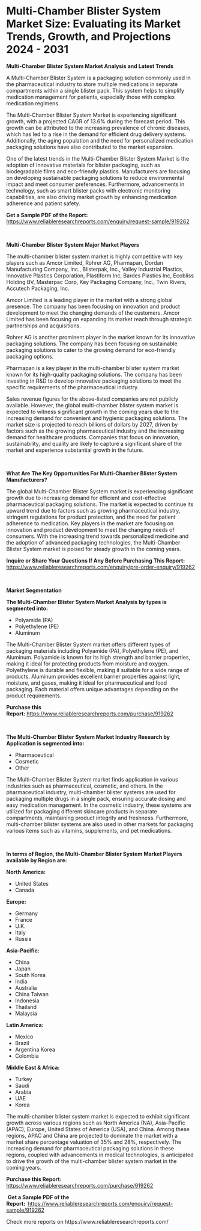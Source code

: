 <p><h1>Multi-Chamber Blister System Market Size: Evaluating its Market Trends, Growth, and Projections 2024 - 2031</h1></p><p><strong>Multi-Chamber Blister System Market Analysis and Latest Trends</strong></p>
<p><p>A Multi-Chamber Blister System is a packaging solution commonly used in the pharmaceutical industry to store multiple medications in separate compartments within a single blister pack. This system helps to simplify medication management for patients, especially those with complex medication regimens.</p><p>The Multi-Chamber Blister System Market is experiencing significant growth, with a projected CAGR of 13.6% during the forecast period. This growth can be attributed to the increasing prevalence of chronic diseases, which has led to a rise in the demand for efficient drug delivery systems. Additionally, the aging population and the need for personalized medication packaging solutions have also contributed to the market expansion.</p><p>One of the latest trends in the Multi-Chamber Blister System Market is the adoption of innovative materials for blister packaging, such as biodegradable films and eco-friendly plastics. Manufacturers are focusing on developing sustainable packaging solutions to reduce environmental impact and meet consumer preferences. Furthermore, advancements in technology, such as smart blister packs with electronic monitoring capabilities, are also driving market growth by enhancing medication adherence and patient safety.</p></p>
<p><strong>Get a Sample PDF of the Report:&nbsp;</strong> <a href="https://www.reliableresearchreports.com/enquiry/request-sample/919262">https://www.reliableresearchreports.com/enquiry/request-sample/919262</a></p>
<p>&nbsp;</p>
<p><strong>Multi-Chamber Blister System Major Market Players</strong></p>
<p><p>The multi-chamber blister system market is highly competitive with key players such as Amcor Limited, Rohrer AG, Pharmapan, Dordan Manufacturing Company, Inc., Blisterpak, Inc., Valley Industrial Plastics, Innovative Plastics Corporation, Plastiform Inc, Bardes Plastics Inc, Ecobliss Holding BV, Masterpac Corp, Key Packaging Company, Inc., Twin Rivers, Accutech Packaging, Inc. </p><p>Amcor Limited is a leading player in the market with a strong global presence. The company has been focusing on innovation and product development to meet the changing demands of the customers. Amcor Limited has been focusing on expanding its market reach through strategic partnerships and acquisitions.</p><p>Rohrer AG is another prominent player in the market known for its innovative packaging solutions. The company has been focusing on sustainable packaging solutions to cater to the growing demand for eco-friendly packaging options.</p><p>Pharmapan is a key player in the multi-chamber blister system market known for its high-quality packaging solutions. The company has been investing in R&D to develop innovative packaging solutions to meet the specific requirements of the pharmaceutical industry.</p><p>Sales revenue figures for the above-listed companies are not publicly available. However, the global multi-chamber blister system market is expected to witness significant growth in the coming years due to the increasing demand for convenient and hygienic packaging solutions. The market size is projected to reach billions of dollars by 2027, driven by factors such as the growing pharmaceutical industry and the increasing demand for healthcare products. Companies that focus on innovation, sustainability, and quality are likely to capture a significant share of the market and experience substantial growth in the future.</p></p>
<p>&nbsp;</p>
<p><strong>What Are The Key Opportunities For Multi-Chamber Blister System Manufacturers?</strong></p>
<p><p>The global Multi-Chamber Blister System market is experiencing significant growth due to increasing demand for efficient and cost-effective pharmaceutical packaging solutions. The market is expected to continue its upward trend due to factors such as growing pharmaceutical industry, stringent regulations for product protection, and the need for patient adherence to medication. Key players in the market are focusing on innovation and product development to meet the changing needs of consumers. With the increasing trend towards personalized medicine and the adoption of advanced packaging technologies, the Multi-Chamber Blister System market is poised for steady growth in the coming years.</p></p>
<p><strong>Inquire or Share Your Questions If Any Before Purchasing This Report:</strong> <a href="https://www.reliableresearchreports.com/enquiry/pre-order-enquiry/919262">https://www.reliableresearchreports.com/enquiry/pre-order-enquiry/919262</a></p>
<p>&nbsp;</p>
<p><strong>Market Segmentation</strong></p>
<p><strong>The Multi-Chamber Blister System Market Analysis by types is segmented into:</strong></p>
<p><ul><li>Polyamide (PA)</li><li>Polyethylene (PE)</li><li>Aluminum</li></ul></p>
<p><p>The Multi-Chamber Blister System market offers different types of packaging materials including Polyamide (PA), Polyethylene (PE), and Aluminum. Polyamide is known for its high strength and barrier properties, making it ideal for protecting products from moisture and oxygen. Polyethylene is durable and flexible, making it suitable for a wide range of products. Aluminum provides excellent barrier properties against light, moisture, and gases, making it ideal for pharmaceutical and food packaging. Each material offers unique advantages depending on the product requirements.</p></p>
<p><strong>Purchase this Report:&nbsp;</strong><a href="https://www.reliableresearchreports.com/purchase/919262">https://www.reliableresearchreports.com/purchase/919262</a></p>
<p>&nbsp;</p>
<p><strong>The Multi-Chamber Blister System Market Industry Research by Application is segmented into:</strong></p>
<p><ul><li>Pharmaceutical</li><li>Cosmetic</li><li>Other</li></ul></p>
<p><p>The Multi-Chamber Blister System market finds application in various industries such as pharmaceutical, cosmetic, and others. In the pharmaceutical industry, multi-chamber blister systems are used for packaging multiple drugs in a single pack, ensuring accurate dosing and easy medication management. In the cosmetic industry, these systems are utilized for packaging different skincare products in separate compartments, maintaining product integrity and freshness. Furthermore, multi-chamber blister systems are also used in other markets for packaging various items such as vitamins, supplements, and pet medications.</p></p>
<p>&nbsp;</p>
<p><strong>In terms of Region, the Multi-Chamber Blister System Market Players available by Region are:</strong></p>
<p>
    <p> <strong> North America: </strong>
        <ul>
            <li>United States</li>
            <li>Canada</li>
        </ul>
        </p> 
    <p> <strong> Europe: </strong>
        <ul>
            <li>Germany</li>
            <li>France</li>
            <li>U.K.</li>
            <li>Italy</li>
            <li>Russia</li>
        </ul>
        </p> 
    <p> <strong> Asia-Pacific: </strong>
        <ul>
            <li>China</li>
            <li>Japan</li>
            <li>South Korea</li>
            <li>India</li>
            <li>Australia</li>
            <li>China Taiwan</li>
            <li>Indonesia</li>
            <li>Thailand</li>
            <li>Malaysia</li>
        </ul>
        </p> 
    <p> <strong> Latin America: </strong>
        <ul>
            <li>Mexico</li>
            <li>Brazil</li>
            <li>Argentina Korea</li>
            <li>Colombia</li>
        </ul>
        </p> 
    <p> <strong> Middle East & Africa: </strong>
        <ul>
            <li>Turkey</li>
            <li>Saudi</li>
            <li>Arabia</li>
            <li>UAE</li>
            <li>Korea</li>
        </ul>
    </p>
    </p>
<p><p>The multi-chamber blister system market is expected to exhibit significant growth across various regions such as North America (NA), Asia-Pacific (APAC), Europe, United States of America (USA), and China. Among these regions, APAC and China are projected to dominate the market with a market share percentage valuation of 35% and 28%, respectively. The increasing demand for pharmaceutical packaging solutions in these regions, coupled with advancements in medical technologies, is anticipated to drive the growth of the multi-chamber blister system market in the coming years.</p></p>
<p><strong>Purchase this Report: </strong><a href="https://www.reliableresearchreports.com/purchase/919262">https://www.reliableresearchreports.com/purchase/919262</a></p>
<p>&nbsp;<strong>Get a Sample PDF of the Report:&nbsp;&nbsp;</strong><a href="https://www.reliableresearchreports.com/enquiry/request-sample/919262">https://www.reliableresearchreports.com/enquiry/request-sample/919262</a></p>
<p><strong></strong></p>
<p>Check more reports on https://www.reliableresearchreports.com/</p>